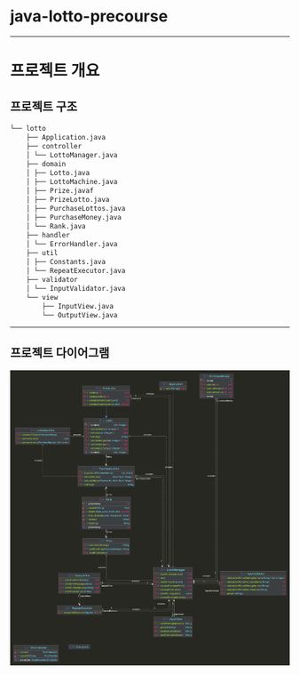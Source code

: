 # java-lotto-precourse


---

# 프로젝트 개요

## 프로젝트 구조

```plaintext
└── lotto
    ├── Application.java
    ├── controller
    │ └── LottoManager.java
    ├── domain
    │ ├── Lotto.java
    │ ├── LottoMachine.java
    │ ├── Prize.javaf
    │ ├── PrizeLotto.java
    │ ├── PurchaseLottos.java
    │ ├── PurchaseMoney.java
    │ └── Rank.java
    ├── handler
    │ └── ErrorHandler.java
    ├── util
    │ ├── Constants.java
    │ └── RepeatExecutor.java
    ├── validator
    │ └── InputValidator.java
    └── view
        ├── InputView.java
        └── OutputView.java
```


---

## 프로젝트 다이어그램

![프로젝트 다이어그램](./main.png)
